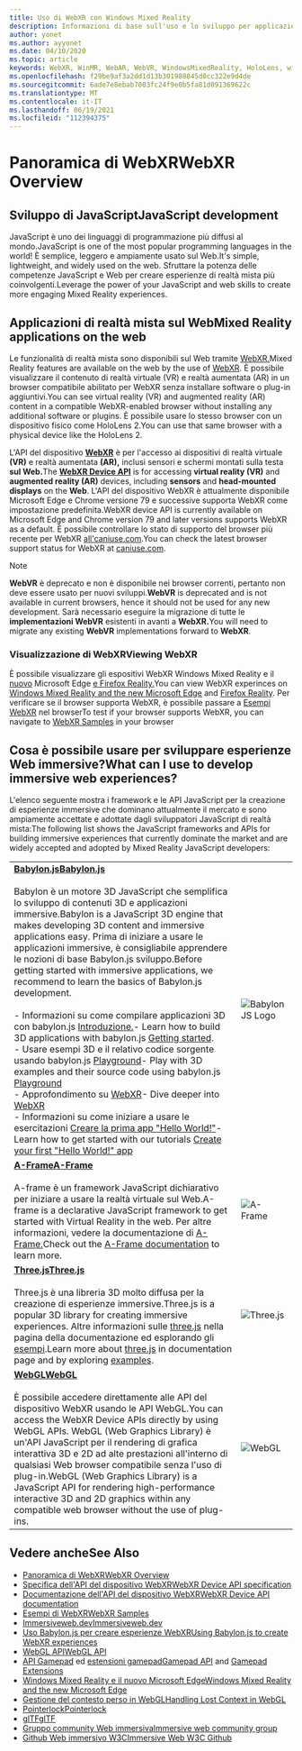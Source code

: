 ```yaml
---
title: Uso di WebXR con Windows Mixed Reality
description: Informazioni di base sull'uso e lo sviluppo per applicazioni WebXR in esecuzione Windows Mixed Reality visori immersivi.
author: yonet
ms.author: ayyonet
ms.date: 04/10/2020
ms.topic: article
keywords: WebXR, WinMR, WebAR, WebVR, WindowsMixedReality, HoloLens, windows mixed reality, web vr, web xr, web mr, web ar, 360, 360 video, 360 video, 360 foto, 360 foto, 360 foto, 360 contenuti, web immersivo, immersiveweb, IW
ms.openlocfilehash: f29be9af3a2dd1d13b301988845d0cc322e9d4de
ms.sourcegitcommit: 6ade7e8ebab7003fc24f9e0b5fa81d091369622c
ms.translationtype: MT
ms.contentlocale: it-IT
ms.lasthandoff: 06/19/2021
ms.locfileid: "112394375"
---
```

# <a name="webxr-overview"></a><span data-ttu-id="ed843-104">Panoramica di WebXR</span><span class="sxs-lookup"><span data-stu-id="ed843-104">WebXR Overview</span></span>

## <a name="javascript-development"></a><span data-ttu-id="ed843-105">Sviluppo di JavaScript</span><span class="sxs-lookup"><span data-stu-id="ed843-105">JavaScript development</span></span>

<span data-ttu-id="ed843-106">JavaScript è uno dei linguaggi di programmazione più diffusi al mondo.</span><span class="sxs-lookup"><span data-stu-id="ed843-106">JavaScript is one of the most popular programming languages in the world!</span></span> <span data-ttu-id="ed843-107">È semplice, leggero e ampiamente usato sul Web.</span><span class="sxs-lookup"><span data-stu-id="ed843-107">It's simple, lightweight, and widely used on the web.</span></span> <span data-ttu-id="ed843-108">Sfruttare la potenza delle competenze JavaScript e Web per creare esperienze di realtà mista più coinvolgenti.</span><span class="sxs-lookup"><span data-stu-id="ed843-108">Leverage the power of your JavaScript and web skills to create more engaging Mixed Reality experiences.</span></span>

## <a name="mixed-reality-applications-on-the-web"></a><span data-ttu-id="ed843-109">Applicazioni di realtà mista sul Web</span><span class="sxs-lookup"><span data-stu-id="ed843-109">Mixed Reality applications on the web</span></span>

<span data-ttu-id="ed843-110">Le funzionalità di realtà mista sono disponibili sul Web tramite [WebXR.](webxr-overview.md)</span><span class="sxs-lookup"><span data-stu-id="ed843-110">Mixed Reality features are available on the web by the use of [WebXR](webxr-overview.md).</span></span> <span data-ttu-id="ed843-111">È possibile visualizzare il contenuto di realtà virtuale (VR) e realtà aumentata (AR) in un browser compatibile abilitato per WebXR senza installare software o plug-in aggiuntivi.</span><span class="sxs-lookup"><span data-stu-id="ed843-111">You can see virtual reality (VR) and augmented reality (AR) content in a compatible WebXR-enabled browser without installing any additional software or plugins.</span></span> <span data-ttu-id="ed843-112">È possibile usare lo stesso browser con un dispositivo fisico come HoloLens 2.</span><span class="sxs-lookup"><span data-stu-id="ed843-112">You can use that same browser with a physical device like the HoloLens 2.</span></span>

<span data-ttu-id="ed843-113">L'API del dispositivo  [**WebXR**](https://www.w3.org/TR/webxr/) è per l'accesso ai dispositivi di  realtà virtuale **(VR)** e realtà aumentata **(AR),** inclusi sensori e schermi montati sulla testa **sul Web.**</span><span class="sxs-lookup"><span data-stu-id="ed843-113">The [**WebXR Device API**](https://www.w3.org/TR/webxr/) is for accessing **virtual reality (VR)** and **augmented reality (AR)** devices, including **sensors** and **head-mounted displays** on the **Web**.</span></span> <span data-ttu-id="ed843-114">L'API del dispositivo WebXR è attualmente disponibile Microsoft Edge e Chrome versione 79 e successive supporta WebXR come impostazione predefinita.</span><span class="sxs-lookup"><span data-stu-id="ed843-114">WebXR device API is currently available on Microsoft Edge and Chrome version 79 and later versions supports WebXR as a default.</span></span> <span data-ttu-id="ed843-115">È possibile controllare lo stato di supporto del browser più recente per WebXR [all'caniuse.com](https://caniuse.com/#search=webxr).</span><span class="sxs-lookup"><span data-stu-id="ed843-115">You can check the latest browser support status for WebXR at [caniuse.com](https://caniuse.com/#search=webxr).</span></span>

> [!NOTE]
> <span data-ttu-id="ed843-116">**WebVR** è deprecato e non è disponibile nei browser correnti, pertanto non deve essere usato per nuovi sviluppi.</span><span class="sxs-lookup"><span data-stu-id="ed843-116">**WebVR** is deprecated and is not available in current browsers, hence it should not be used for any new development.</span></span> <span data-ttu-id="ed843-117">Sarà necessario eseguire la migrazione di tutte le **implementazioni WebVR** esistenti in avanti a **WebXR.**</span><span class="sxs-lookup"><span data-stu-id="ed843-117">You will need to migrate any existing **WebVR** implementations forward to **WebXR**.</span></span>

### <a name="viewing-webxr"></a><span data-ttu-id="ed843-118">Visualizzazione di WebXR</span><span class="sxs-lookup"><span data-stu-id="ed843-118">Viewing WebXR</span></span>

<span data-ttu-id="ed843-119">È possibile visualizzare gli espositivi WebXR Windows Mixed Reality e il [nuovo](../../whats-new/new-microsoft-edge.md) Microsoft Edge [e Firefox Reality.](https://mixedreality.mozilla.org/firefox-reality/)</span><span class="sxs-lookup"><span data-stu-id="ed843-119">You can view WebXR experinces on [Windows Mixed Reality and the new Microsoft Edge](../../whats-new/new-microsoft-edge.md) and [Firefox Reality](https://mixedreality.mozilla.org/firefox-reality/).</span></span>
<span data-ttu-id="ed843-120">Per verificare se il browser supporta WebXR, è possibile passare a [Esempi WebXR](https://immersive-web.github.io/webxr-samples/) nel browser</span><span class="sxs-lookup"><span data-stu-id="ed843-120">To test if your browser supports WebXR, you can navigate to [WebXR Samples](https://immersive-web.github.io/webxr-samples/) in your browser</span></span>

## <a name="what-can-i-use-to-develop-immersive-web-experiences"></a><span data-ttu-id="ed843-121">Cosa è possibile usare per sviluppare esperienze Web immersive?</span><span class="sxs-lookup"><span data-stu-id="ed843-121">What can I use to develop immersive web experiences?</span></span>

<span data-ttu-id="ed843-122">L'elenco seguente mostra i framework e le API JavaScript per la creazione di esperienze immersive che dominano attualmente il mercato e sono ampiamente accettate e adottate dagli sviluppatori JavaScript di realtà mista:</span><span class="sxs-lookup"><span data-stu-id="ed843-122">The following list shows the JavaScript frameworks and APIs for building immersive experiences that currently dominate the market and are widely accepted and adopted by Mixed Reality JavaScript developers:</span></span>

|  |  |
| --- | --- |
|[<span data-ttu-id="ed843-123">**Babylon.js**</span><span class="sxs-lookup"><span data-stu-id="ed843-123">**Babylon.js**</span></span>](https://doc.babylonjs.com/)<br/><br/> <span data-ttu-id="ed843-124">Babylon è un motore 3D JavaScript che semplifica lo sviluppo di contenuti 3D e applicazioni immersive.</span><span class="sxs-lookup"><span data-stu-id="ed843-124">Babylon is a JavaScript 3D engine that makes developing 3D content and immersive applications easy.</span></span> <span data-ttu-id="ed843-125">Prima di iniziare a usare le applicazioni immersive, è consigliabile apprendere le nozioni di base Babylon.js sviluppo.</span><span class="sxs-lookup"><span data-stu-id="ed843-125">Before getting started with immersive applications, we recommend to learn the basics of Babylon.js development.</span></span><br/><br/><span data-ttu-id="ed843-126">- Informazioni su come compilare applicazioni 3D con babylon.js [Introduzione.](https://doc.babylonjs.com/start)</span><span class="sxs-lookup"><span data-stu-id="ed843-126">- Learn how to build 3D applications with babylon.js [Getting started](https://doc.babylonjs.com/start).</span></span><br/><span data-ttu-id="ed843-127">- Usare esempi 3D e il relativo codice sorgente usando babylon.js [Playground](https://doc.babylonjs.com/examples/)</span><span class="sxs-lookup"><span data-stu-id="ed843-127">- Play with 3D examples and their source code using babylon.js [Playground](https://doc.babylonjs.com/examples/)</span></span><br/><span data-ttu-id="ed843-128">- Approfondimento su [WebXR](https://doc.babylonjs.com/divingDeeper/webXR)</span><span class="sxs-lookup"><span data-stu-id="ed843-128">- Dive deeper into [WebXR](https://doc.babylonjs.com/divingDeeper/webXR)</span></span><br/><span data-ttu-id="ed843-129">- Informazioni su come iniziare a usare le esercitazioni [Creare la prima app "Hello World!"](tutorials/babylonjs-webxr-helloworld/introduction-01.md)</span><span class="sxs-lookup"><span data-stu-id="ed843-129">- Learn how to get started with our tutorials [Create your first "Hello World!" app](tutorials/babylonjs-webxr-helloworld/introduction-01.md)</span></span>|![BabylonJS Logo](images/babylon.js.example.png) |
|[<span data-ttu-id="ed843-131">**A-Frame**</span><span class="sxs-lookup"><span data-stu-id="ed843-131">**A-Frame**</span></span>](https://aframe.io/) <br/><br/><span data-ttu-id="ed843-132">A-frame è un framework JavaScript dichiarativo per iniziare a usare la realtà virtuale sul Web.</span><span class="sxs-lookup"><span data-stu-id="ed843-132">A-frame is a declarative JavaScript framework to get started with Virtual Reality in the web.</span></span> <span data-ttu-id="ed843-133">Per altre informazioni, vedere la documentazione di [A-Frame.](https://aframe.io/docs/1.2.0/introduction/)</span><span class="sxs-lookup"><span data-stu-id="ed843-133">Check out the [A-Frame documentation](https://aframe.io/docs/1.2.0/introduction/) to learn more.</span></span> |![A-Frame](images/a-frame.example.png)  |
|[<span data-ttu-id="ed843-135">**Three.js**</span><span class="sxs-lookup"><span data-stu-id="ed843-135">**Three.js**</span></span>](https://threejs.org) <br/><br/><span data-ttu-id="ed843-136">Three.js è una libreria 3D molto diffusa per la creazione di esperienze immersive.</span><span class="sxs-lookup"><span data-stu-id="ed843-136">Three.js is a popular 3D library for creating immersive experiences.</span></span> <span data-ttu-id="ed843-137">Altre informazioni sulle [three.js](https://threejs.org/docs/index.html#manual/en/introduction/Creating-a-scene) nella pagina della documentazione ed esplorando gli [esempi](https://threejs.org/examples/#webgl_animation_cloth).</span><span class="sxs-lookup"><span data-stu-id="ed843-137">Learn more about [three.js](https://threejs.org/docs/index.html#manual/en/introduction/Creating-a-scene) in documentation page and by exploring [examples](https://threejs.org/examples/#webgl_animation_cloth).</span></span> |![Three.js](images/three.js.example.png)  |
|[<span data-ttu-id="ed843-139">**WebGL**</span><span class="sxs-lookup"><span data-stu-id="ed843-139">**WebGL**</span></span>](https://developer.mozilla.org/en-US/docs/Web/API/WebGL_API)  <br/><br/><span data-ttu-id="ed843-140">È possibile accedere direttamente alle API del dispositivo WebXR usando le API WebGL.</span><span class="sxs-lookup"><span data-stu-id="ed843-140">You can access the WebXR Device APIs directly by using WebGL APIs.</span></span> <span data-ttu-id="ed843-141">WebGL (Web Graphics Library) è un'API JavaScript per il rendering di grafica interattiva 3D e 2D ad alte prestazioni all'interno di qualsiasi Web browser compatibile senza l'uso di plug-in.</span><span class="sxs-lookup"><span data-stu-id="ed843-141">WebGL (Web Graphics Library) is a JavaScript API for rendering high-performance interactive 3D and 2D graphics within any compatible web browser without the use of plug-ins.</span></span> |![WebGL](images/webgl.example.png)  |

## <a name="see-also"></a><span data-ttu-id="ed843-143">Vedere anche</span><span class="sxs-lookup"><span data-stu-id="ed843-143">See Also</span></span>

* [<span data-ttu-id="ed843-144">Panoramica di WebXR</span><span class="sxs-lookup"><span data-stu-id="ed843-144">WebXR Overview</span></span>](webxr-overview.md)
* [<span data-ttu-id="ed843-145">Specifica dell'API del dispositivo WebXR</span><span class="sxs-lookup"><span data-stu-id="ed843-145">WebXR Device API specification</span></span>](https://immersive-web.github.io/webxr/)
* [<span data-ttu-id="ed843-146">Documentazione dell'API del dispositivo WebXR</span><span class="sxs-lookup"><span data-stu-id="ed843-146">WebXR Device API documentation</span></span>](https://developer.mozilla.org/en-US/docs/Web/API/WebXR_Device_API)
* [<span data-ttu-id="ed843-147">Esempi di WebXR</span><span class="sxs-lookup"><span data-stu-id="ed843-147">WebXR Samples</span></span>](https://immersive-web.github.io/webxr-samples/)
* [<span data-ttu-id="ed843-148">Immersiveweb.dev</span><span class="sxs-lookup"><span data-stu-id="ed843-148">Immersiveweb.dev</span></span>](https://immersiveweb.dev/)
* [<span data-ttu-id="ed843-149">Uso Babylon.js per creare esperienze WebXR</span><span class="sxs-lookup"><span data-stu-id="ed843-149">Using Babylon.js to create WebXR experiences</span></span>](https://doc.babylonjs.com/how_to/introduction_to_webxr)
* <span data-ttu-id="ed843-150">[WebGL API](/previous-versions/windows/internet-explorer/ie-developer/dev-guides/bg182648(v=vs.85))</span><span class="sxs-lookup"><span data-stu-id="ed843-150">[WebGL API](/previous-versions/windows/internet-explorer/ie-developer/dev-guides/bg182648(v=vs.85))</span></span>
* <span data-ttu-id="ed843-151">[API Gamepad](https://msdn.microsoft.com/library/dn743630(v=vs.85).aspx) ed [estensioni gamepad](https://w3c.github.io/gamepad/extensions.html)</span><span class="sxs-lookup"><span data-stu-id="ed843-151">[Gamepad API](https://msdn.microsoft.com/library/dn743630(v=vs.85).aspx) and [Gamepad Extensions](https://w3c.github.io/gamepad/extensions.html)</span></span>
* [<span data-ttu-id="ed843-152">Windows Mixed Reality e il nuovo Microsoft Edge</span><span class="sxs-lookup"><span data-stu-id="ed843-152">Windows Mixed Reality and the new Microsoft Edge</span></span>](../../whats-new/new-microsoft-edge.md)
* [<span data-ttu-id="ed843-153">Gestione del contesto perso in WebGL</span><span class="sxs-lookup"><span data-stu-id="ed843-153">Handling Lost Context in WebGL</span></span>](https://www.khronos.org/webgl/wiki/HandlingContextLost)
* [<span data-ttu-id="ed843-154">Pointerlock</span><span class="sxs-lookup"><span data-stu-id="ed843-154">Pointerlock</span></span>](https://www.w3.org/TR/pointerlock/)
* [<span data-ttu-id="ed843-155">glTF</span><span class="sxs-lookup"><span data-stu-id="ed843-155">glTF</span></span>](https://www.khronos.org/gltf)
* [<span data-ttu-id="ed843-156">Gruppo community Web immersiva</span><span class="sxs-lookup"><span data-stu-id="ed843-156">Immersive web community group</span></span>](https://www.w3.org/community/immersive-web/)
* [<span data-ttu-id="ed843-157">Github Web immersivo W3C</span><span class="sxs-lookup"><span data-stu-id="ed843-157">Immersive Web W3C Github</span></span>](https://github.com/immersive-web)